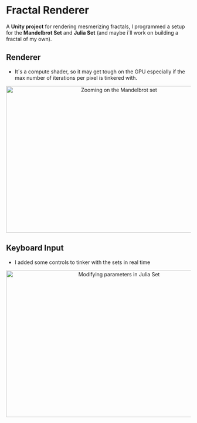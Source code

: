 # Fractal Renderer

A **Unity project** for rendering mesmerizing fractals, I programmed a setup for the **Mandelbrot Set** and **Julia Set** (and maybe i´ll work on building a fractal of my own).

## Renderer
- It´s a compute shader, so it may get tough on the GPU especially if the max number of iterations per pixel is tinkered with.

<div style="text-align: center;">
  <img src="Assets/MandelbrotZoom.gif" alt="Zooming on the Mandelbrot set" width="600" height="400">
</div>


## Keyboard Input
- I added some controls to tinker with the sets in real time
<div style="text-align: center;">
  <img src="Assets/MovingJuliaSet.gif" alt="Modifying parameters in Julia Set" width="600" height="400">
</div>
